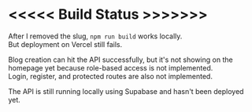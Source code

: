 # <<<<< Build Status >>>>>>>

After I removed the slug, `npm run build` works locally.  
But deployment on Vercel still fails.

Blog creation can hit the API successfully, but it's not showing on the homepage yet because role-based access is not implemented.  
Login, register, and protected routes are also not implemented.

The API is still running locally using Supabase and hasn't been deployed yet.
